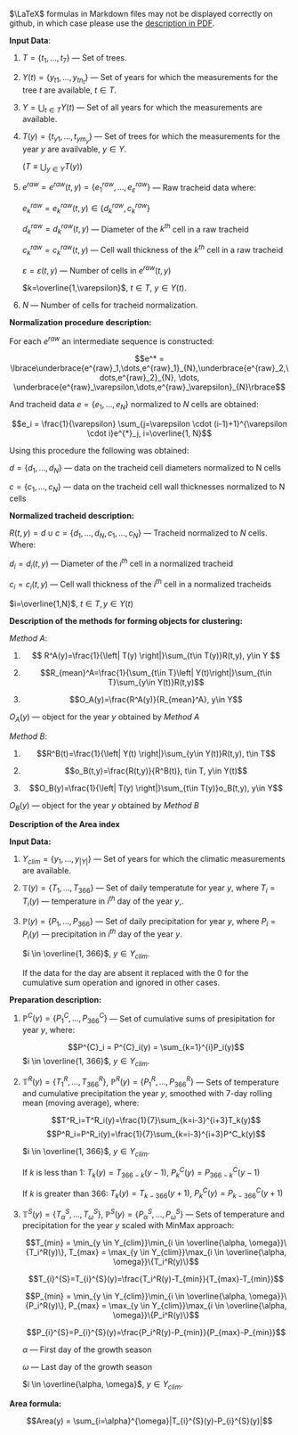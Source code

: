 $\LaTeX$ formulas in Markdown files may not be displayed correctly on github, in which case please use the [description in PDF](mathematical_description/mathematical_description.pdf).

**Input Data**:

1. $T=\lbrace t_1, \dots, t_7 \rbrace$ — Set of trees.

2. $Y(t)=\lbrace y_{t1}, \dots, y_{tn_t} \rbrace$ — Set of years for which the measurements for the tree $t$ are available,  $t \in T$.

3. $Y=\bigcup_{t \in T} Y(t)$ — Set of all years for which the measurements are available.

4. $T(y)=\lbrace t_{y1}, \dots, t_{ym_y} \rbrace$ — Set of trees for which the measurements for the year $y$ are availvable, $y \in Y$.

    $\left (T \equiv \bigcup_{y \in Y} T(y) \right )$

5. $e^{raw} = e^{raw}(t,y)=\lbrace e^{raw}_1, \dots, e^{raw}_\varepsilon\rbrace$ — Raw tracheid data where:

    $e^{raw}_k = e^{raw}_k(t,y) \in \lbrace d^{raw}_k, c^{raw}_k\rbrace$

    $d^{raw}_k=d^{raw}_k(t,y)$ — Diameter of the $k^{th}$ cell in a raw tracheid

    $c^{raw}_k=c^{raw}_k(t,y)$ — Cell wall thickness of the $k^{th}$ cell in a raw tracheid

    $\varepsilon=\varepsilon(t,y)$ — Number of cells in $e^{raw}(t,y)$

    $k=\overline{1,\varepsilon}$, $t\in T$, $y\in Y(t)$.

6. $N$ — Number of cells for tracheid normalization.

**Normalization procedure description:**

For each $e^{raw}$ an intermediate sequence is constructed:

$$e^* = \lbrace\underbrace{e^{raw}_1,\dots,e^{raw}_1}_{N},\underbrace{e^{raw}_2,\dots,e^{raw}_2}_{N}, \dots, \underbrace{e^{raw}_\varepsilon,\dots,e^{raw}_\varepsilon}_{N}\rbrace$$


And tracheid data $e = \lbrace e_1, \dots, e_N\rbrace$ normalized to $N$ cells are obtained: 

$$e_i = \frac{1}{\varepsilon} \sum_{j=\varepsilon \cdot (i-1)+1}^{\varepsilon \cdot i}e^{*}_j, i=\overline{1, N}$$

Using this procedure the following was obtained:

$d = \lbrace d_1, \dots, d_N\rbrace$ — data on the tracheid cell diameters normalized to N cells 

$c = \lbrace c_1, \dots, c_N\rbrace$ — data on the tracheid cell wall thicknesses normalized to N cells


**Normalized tracheid description:**

$R(t,y) =d \cup c = \lbrace d_1, \dots , d_{N}, c_1, \dots, c_{N}\rbrace$ — Tracheid normalized to $N$ cells. Where:

$d_i=d_i(t,y)$ — Diameter of the $i^{th}$ cell in a normalized tracheid

$c_i=c_i(t,y)$ — Cell wall thickness of the $i^{th}$ cell in a normalized tracheids

$i=\overline{1,N}$, $t\in T, y\in Y(t)$


**Description of the methods for forming objects for clustering:**


*Method A*:

1. $$ R^A(y)=\frac{1}{\left| T(y) \right|}\sum_{t\in T(y)}R(t,y), y\in Y $$

2. $$R_{mean}^A=\frac{1}{\sum_{t\in T}\left| Y(t)\right|}\sum_{t\in T}\sum_{y\in Y(t)}R(t,y)$$

3. $$O_A(y)=\frac{R^A(y)}{R_{mean}^A}, y\in Y$$

$O_A(y)$ — object for the year $y$ obtained by *Method A*

*Method B*:

1. $$R^B(t)=\frac{1}{\left| Y(t) \right|}\sum_{y\in Y(t)}R(t,y), t\in T$$

2. $$o_B(t,y)=\frac{R(t,y)}{R^B(t)}, t\in T, y\in Y(t)$$

3. $$O_B(y)=\frac{1}{\left| T(y) \right|}\sum_{t\in T(y)}o_B(t,y), y\in Y$$

$O_B(y)$ — object for the year $y$ obtained by *Method B*

**Description of the Area index**

**Input Data:**

1. $Y_{clim}=\{y_1, \dots, y_{|Y|}\}$  — Set of years for which the climatic measurements are available.

2. $\mathbb{T}(y) = \{T_1, \dots, T_{366}\}$ — Set of daily temperatute for year $y$, where $T_i = T_i(y)$ — temperature in $i^{th}$ day of the year $y$,.

2. $\mathbb{P}(y) = \{P_1, \dots, P_{366}\}$ — Set of daily precipitation for year $y$, where $P_i = P_i(y)$ — precipitation in $i^{th}$ day of the year $y$.

    $i \in \overline{1, 366}$, $y \in Y_{clim}$.
    
    If the data for the day are absent it replaced with the $0$ for the cumulative sum operation and ignored in other cases.

**Preparation description:**

1. $\mathbb{P}^{C}(y) = \{P^{C}_1, \dots, P^{C}_{366}\}$ — Set of cumulative sums of presipitation for year $y$, where:

    $$P^{C}_i = P^{C}_i(y) = \sum_{k=1}^{i}P_i(y)$$
    $i \in \overline{1, 366}$, $y \in Y_{clim}$.

2. $\mathbb{T}^R(y) = \{T^R_1, \dots, T^R_{366}\}$,
    $\mathbb{P}^R(y) = \{P^R_1, \dots, P^R_{366}\}$ — Sets of temperature and cumulative precipitation the year $y$, smoothed with 7-day rolling mean (moving average), where:
    
    $$T^R_i=T^R_i(y)=\frac{1}{7}\sum_{k=i-3}^{i+3}T_k(y)$$
    $$P^R_i=P^R_i(y)=\frac{1}{7}\sum_{k=i-3}^{i+3}P^C_k(y)$$

    $i \in \overline{1, 366}$, $y \in Y_{clim}$.
    
    If $k$ is less than $1$: $T_k(y)=T_{366-k}(y-1)$, $P^C_k(y)=P^C_{366-k}(y-1)$
    
    If $k$ is greater than $366$: $T_k(y)=T_{k-366}(y+1)$, $P^C_k(y)=P^C_{k-366}(y+1)$


3. $\mathbb{T}^S(y) = \{T^S_{\alpha}, \dots, T^S_{\omega}\}$,
 $\mathbb{P}^S(y) = \{P^S_{\alpha}, \dots, P^S_{\omega}\}$ — Sets of temperature and precipitation for the year $y$ scaled with MinMax approach:

    $$T_{min} = \min_{y \in Y_{clim}}\min_{i \in \overline{\alpha, \omega}}\{T_i^R(y)\}, T_{max} = \max_{y \in Y_{clim}}\max_{i \in \overline{\alpha, \omega}}\{T_i^R(y)\}$$

    $$T_{i}^{S}=T_{i}^{S}(y)=\frac{T_i^R(y)-T_{min}}{T_{max}-T_{min}}$$

    $$P_{min} = \min_{y \in Y_{clim}}\min_{i \in \overline{\alpha, \omega}}\{P_i^R(y)\}, P_{max} = \max_{y \in Y_{clim}}\max_{i \in \overline{\alpha, \omega}}\{P_i^R(y)\}$$

    $$P_{i}^{S}=P_{i}^{S}(y)=\frac{P_i^R(y)-P_{min}}{P_{max}-P_{min}}$$

    $\alpha$ — First day of the growth season
    
    $\omega$ — Last day of the growth season

    $i \in \overline{\alpha, \omega}$, $y \in Y_{clim}$.

**Area formula:**

$$Area(y) = \sum_{i=\alpha}^{\omega}|T_{i}^{S}(y)-P_{i}^{S}(y)|$$